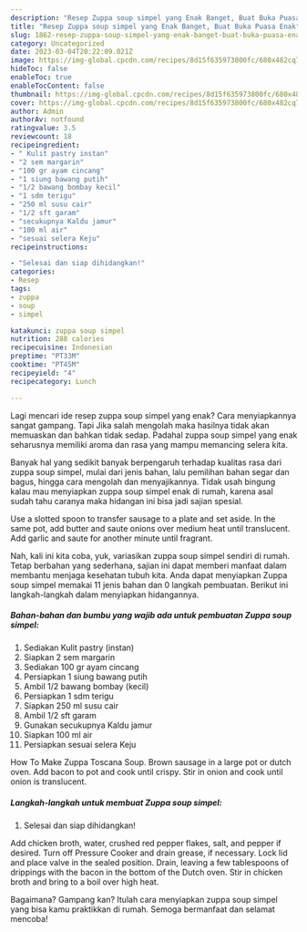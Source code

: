 ```yaml
---
description: "Resep Zuppa soup simpel yang Enak Banget, Buat Buka Puasa Enak"
title: "Resep Zuppa soup simpel yang Enak Banget, Buat Buka Puasa Enak"
slug: 1862-resep-zuppa-soup-simpel-yang-enak-banget-buat-buka-puasa-enak
category: Uncategorized
date: 2023-03-04T20:22:09.021Z
image: https://img-global.cpcdn.com/recipes/8d15f635973800fc/680x482cq70/zuppa-soup-simpel-foto-resep-utama.jpg
hideToc: false
enableToc: true
enableTocContent: false
thumbnail: https://img-global.cpcdn.com/recipes/8d15f635973800fc/680x482cq70/zuppa-soup-simpel-foto-resep-utama.jpg
cover: https://img-global.cpcdn.com/recipes/8d15f635973800fc/680x482cq70/zuppa-soup-simpel-foto-resep-utama.jpg
author: Admin
authorAv: notfound
ratingvalue: 3.5
reviewcount: 18
recipeingredient:
- " Kulit pastry instan"
- "2 sem margarin"
- "100 gr ayam cincang"
- "1 siung bawang putih"
- "1/2 bawang bombay kecil"
- "1 sdm terigu"
- "250 ml susu cair"
- "1/2 sft garam"
- "secukupnya Kaldu jamur"
- "100 ml air"
- "sesuai selera Keju"
recipeinstructions:

- "Selesai dan siap dihidangkan!"
categories:
- Resep
tags:
- zuppa
- soup
- simpel

katakunci: zuppa soup simpel 
nutrition: 288 calories
recipecuisine: Indonesian
preptime: "PT33M"
cooktime: "PT45M"
recipeyield: "4"
recipecategory: Lunch

---
```



Lagi mencari ide resep zuppa soup simpel yang enak? Cara menyiapkannya sangat gampang. Tapi Jika salah mengolah maka hasilnya tidak akan memuaskan dan bahkan tidak sedap. Padahal zuppa soup simpel yang enak seharusnya memiliki aroma dan rasa yang mampu memancing selera kita.


Banyak hal yang sedikit banyak berpengaruh terhadap kualitas rasa dari zuppa soup simpel, mulai dari jenis bahan, lalu pemilihan bahan segar dan bagus, hingga cara mengolah dan menyajikannya. Tidak usah bingung kalau mau menyiapkan zuppa soup simpel enak di rumah, karena asal sudah tahu caranya maka hidangan ini bisa jadi sajian spesial.

Use a slotted spoon to transfer sausage to a plate and set aside. In the same pot, add butter and saute onions over medium heat until translucent. Add garlic and saute for another minute until fragrant.


Nah, kali ini kita coba, yuk, variasikan zuppa soup simpel sendiri di rumah. Tetap berbahan yang sederhana, sajian ini dapat memberi manfaat dalam membantu menjaga kesehatan tubuh kita. Anda dapat menyiapkan Zuppa soup simpel memakai 11 jenis bahan dan 0 langkah pembuatan. Berikut ini langkah-langkah dalam menyiapkan hidangannya.

<!--inarticleads1-->

##### Bahan-bahan dan bumbu yang wajib ada untuk pembuatan Zuppa soup simpel:

1. Sediakan  Kulit pastry (instan)
1. Siapkan 2 sem margarin
1. Sediakan 100 gr ayam cincang
1. Persiapkan 1 siung bawang putih
1. Ambil 1/2 bawang bombay (kecil)
1. Persiapkan 1 sdm terigu
1. Siapkan 250 ml susu cair
1. Ambil 1/2 sft garam
1. Gunakan secukupnya Kaldu jamur
1. Siapkan 100 ml air
1. Persiapkan sesuai selera Keju


How To Make Zuppa Toscana Soup. Brown sausage in a large pot or dutch oven. Add bacon to pot and cook until crispy. Stir in onion and cook until onion is translucent. 

<!--inarticleads2-->

##### Langkah-langkah untuk membuat Zuppa soup simpel:


1. Selesai dan siap dihidangkan!

Add chicken broth, water, crushed red pepper flakes, salt, and pepper if desired. Turn off Pressure Cooker and drain grease, if necessary. Lock lid and place valve in the sealed position. Drain, leaving a few tablespoons of drippings with the bacon in the bottom of the Dutch oven. Stir in chicken broth and bring to a boil over high heat. 

Bagaimana? Gampang kan? Itulah cara menyiapkan zuppa soup simpel yang bisa kamu praktikkan di rumah. Semoga bermanfaat dan selamat mencoba!
